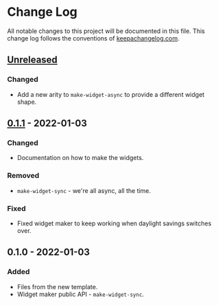 # Change Log
All notable changes to this project will be documented in this file. This change log follows the conventions of [keepachangelog.com](http://keepachangelog.com/).

## [Unreleased]
### Changed
- Add a new arity to `make-widget-async` to provide a different widget shape.

## [0.1.1] - 2022-01-03
### Changed
- Documentation on how to make the widgets.

### Removed
- `make-widget-sync` - we're all async, all the time.

### Fixed
- Fixed widget maker to keep working when daylight savings switches over.

## 0.1.0 - 2022-01-03
### Added
- Files from the new template.
- Widget maker public API - `make-widget-sync`.

[Unreleased]: https://sourcehost.site/your-name/hello-seesaw/compare/0.1.1...HEAD
[0.1.1]: https://sourcehost.site/your-name/hello-seesaw/compare/0.1.0...0.1.1
